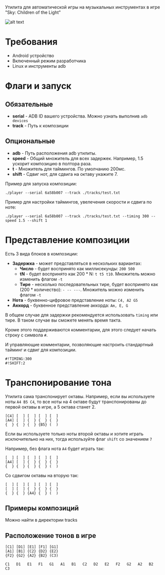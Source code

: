 Утилита для автоматической игры на музыкальных инструментах
в игре "Sky: Children of the Light"

![alt text](./assets/proof.gif)

# Требования

- Android устройство
- Включенный режим разработчика
- Linux и инструменты adb

# Флаги и запуск

## Обязательные
- **serial** - ADB ID вашего устройства.
    Можно узнать выполнив `adb devices`
- **track** - Путь к композиции

## Опциональные
- **adb** - Путь расположения adb утилиты.
- **speed** - Общий множитель для всех задержек.
    Например, 1.5 ускорит композицию в полтора раза.
- **t** - Множитель для таймингов. По умолчанию 200мс.
- **shift** - Сдвиг нот, для сдвига на октаву укажите 7.

Пример для запуска композиции:
```
./player --serial 6a58b007 --track ./tracks/test.txt
```

Пример для настройки таймингов, увелечения скорости и сдвига по ноте:
```
./player --serial 6a58b007 --track ./tracks/test.txt --timing 300 --speed 1.5 --shift 1
```

# Представление композиции

Есть 3 вида блоков в композиции:
- **Задержка** - может представляться в нескольких вариантах:
    - **Число** - будет воспринято как миллисекунды: `200 500`
    - **tN** - будет воспринято как 200 * N: `t t5 t10`.
        Множитель можно изменить флагом `-t`
    - **Тире** - несколько последовательных тире,
        будет воспринято как (200 * количество): `- -- ---`.
        Множитель можно изменить флагом `-t`
- **Нота** - буквенно-цифровое представление ноты: `C4, A2 G5`
- **Аккорд** - буквенное представление аккорда: `Am, E, G`

В общем случае для задержки рекомендуется использовать `timing`
или тире. В таком случае вы сможете менять время такта.

Кроме этого поддерживаются комментарии, для этого следует начать
строку с символа `#`.

И управляющие комментарии, позволяющие настроить стандартный
тайминг и сдвиг для композиции.

```
#!TIMING:300
#!SHIFT:2
```

# Транспонирование тона

Утилита сама транспонирует октавы.
Например, если вы используете ноты `A4 B5 C4`, то все ноты на 4 октаве
будут транспонированы до первой октавы в игре, а 5 октава станет 2.
```
[C4] [  ] [  ] [  ] [  ]
[A4] [  ] {  } {  } {  }
{  } {  } {  } {B5} (  )
```

Если вы используете только ноты второй октавы и хотите играть
исключительно на них, тогда используйте флаг `shift` со значением `7`

Например, без флага нота `A4` будет играть так:
```
[  ] [  ] [  ] [  ] [  ]
[A4] [  ] {  } {  } {  }
{  } {  } {  } {  } (  )
```
Со сдвигом октавы на вторую так:
```
[  ] [  ] [  ] [  ] [  ]
[  ] [  ] {  } {  } {  }
{  } {  } {A4} {  } (  )
```

## Примеры композиций

Можно найти в директории tracks

## Расположение тонов в игре


```
[C1] [D1] [E1] [F1] [G1]
[A1] [B1] {C2} {D2} {E2}
{F2} {G2} {A2} {B2} (C3)
```

```
C1   D1   E1   F1   G1   A1   B1   C2   D2   E2   F2   G2   A2   B2   C3
```